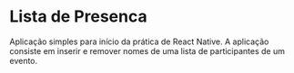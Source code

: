 # Lista de Presenca
Aplicação simples para início da prática de React Native. A aplicação consiste em inserir e remover nomes de uma lista de participantes de um evento.
